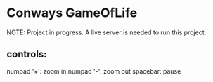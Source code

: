 # Conways GameOfLife
NOTE: Project in progress.
A live server is needed to run this project.
## controls:
  numpad '+': zoom in
  numpad '-': zoom out
  spacebar: pause

  
